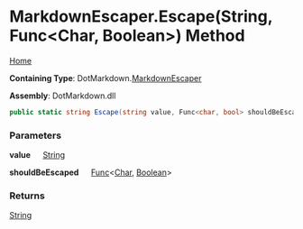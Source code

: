 # MarkdownEscaper\.Escape\(String, Func\<Char, Boolean>\) Method

[Home](../../../README.md)

**Containing Type**: DotMarkdown\.[MarkdownEscaper](../README.md)

**Assembly**: DotMarkdown\.dll

```csharp
public static string Escape(string value, Func<char, bool> shouldBeEscaped = null)
```

### Parameters

**value** &emsp; [String](https://docs.microsoft.com/en-us/dotnet/api/system.string)

**shouldBeEscaped** &emsp; [Func](https://docs.microsoft.com/en-us/dotnet/api/system.func-2)\<[Char](https://docs.microsoft.com/en-us/dotnet/api/system.char), [Boolean](https://docs.microsoft.com/en-us/dotnet/api/system.boolean)>

### Returns

[String](https://docs.microsoft.com/en-us/dotnet/api/system.string)


